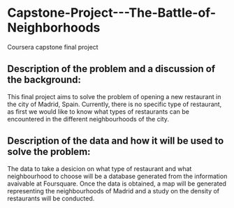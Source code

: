 # Capstone-Project---The-Battle-of-Neighborhoods
Coursera capstone final project

## Description of the problem and a discussion of the background:
This final project aims to solve the problem of opening a new restaurant in the city of Madrid, Spain. 
Currently, there is no specific type of restaurant, as first we would like to know what types of restaurants can be encountered in the different neighbourhoods of the city. 

## Description of the data and how it will be used to solve the problem:
The data to take a desicion on what type of restaurant and what neighbourhood to choose will be a database generated from the information avaivable at Foursquare. 
Once the data is obtained, a map will be generated representing the neighbourhoods of Madrid and a study on the density of restaurants will be conducted. 
